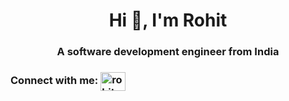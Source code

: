 <h1 align="center">Hi 👋, I'm Rohit</h1>
<h3 align="center">A software development engineer from India</h3>

<h3 align="left">Connect with me: <a href="https://linkedin.com/in/rohitxsh" target="blank"><img align="center" src="https://raw.githubusercontent.com/rahuldkjain/github-profile-readme-generator/master/src/images/icons/Social/linked-in-alt.svg" alt="rohitxsh" height="30" width="40" /></a></h3>
